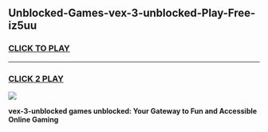 
## Unblocked-Games-vex-3-unblocked-Play-Free-iz5uu
<h3>
<a href="https://premium76.site?title=vex-3-unblocked&ref=24M">CLICK TO PLAY</a></h3>
<hr>

<h3>
<a href="https://premium76.site?title=vex-3-unblocked&ref=24M">CLICK 2 PLAY</a>
  
</h3>

<a href="https://premium76.site?title=vex-3-unblocked&ref=24M"><img src="https://clearcache.store/games.png"></a>


**vex-3-unblocked games unblocked: Your Gateway to Fun and Accessible Online Gaming**
